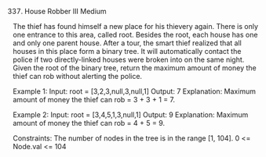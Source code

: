 337. House Robber III
Medium

The thief has found himself a new place for his thievery again. There is only one entrance to this area, called root.
Besides the root, each house has one and only one parent house. After a tour, the smart thief realized that all houses in this place form a binary tree. It will automatically contact the police if two directly-linked houses were broken into on the same night.
Given the root of the binary tree, return the maximum amount of money the thief can rob without alerting the police.

Example 1:
Input: root = [3,2,3,null,3,null,1]
Output: 7
Explanation: Maximum amount of money the thief can rob = 3 + 3 + 1 = 7.

Example 2:
Input: root = [3,4,5,1,3,null,1]
Output: 9
Explanation: Maximum amount of money the thief can rob = 4 + 5 = 9.

Constraints:
The number of nodes in the tree is in the range [1, 104].
0 <= Node.val <= 104
